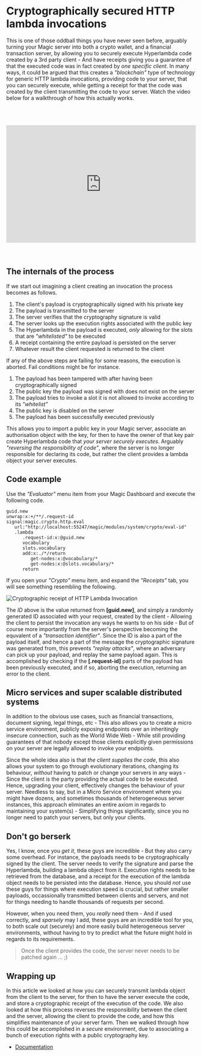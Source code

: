 
# Cryptographically secured HTTP lambda invocations

This is one of those oddball things you have never seen before, arguably turning your Magic
server into both a crypto wallet, and a financial transaction server, by allowing you to securely
execute Hyperlambda code created by a 3rd party client - And have receipts giving you a guarantee
of that the executed code was in fact created by _one specific client_. In many ways, it could be
argued that this creates a _"blockchain"_ type of technology for generic HTTP lambda invocations,
providing code to your server, that you can securely execute, while getting a receipt for that the
code was created by the client transmitting the code to your server. Watch the video below for a
walkthrough of how this actually works.

<div style="position:relative; padding-bottom:56.25%; padding-top:30px; height:0; overflow:hidden;margin-top:4rem;margin-bottom:4rem;">
<iframe width="560" height="315" style="position:absolute; top:0; left:0; width:100%; height:100%;" src="https://www.youtube.com/embed/U5SwKS-S2RI" frameborder="0" allow="accelerometer; autoplay; encrypted-media; gyroscope; picture-in-picture" allowfullscreen></iframe>
</div>

## The internals of the process

If we start out imagining a client creating an invocation the process becomes as follows.

1. The client's payload is cryptographically signed with his private key
2. The payload is transmitted to the server
3. The server verifies that the cryptography signature is valid
4. The server looks up the execution rights associated with the public key
5. The Hyperlambda in the payload is executed, _only_ allowing for the slots that are _"whitelisted"_ to be executed
6. A receipt containing the entire payload is persisted on the server
7. Whatever result the client requested is returned to the client

If any of the above steps are failing for some reasons, the execution is aborted. Fail conditions might be
for instance.

1. The payload has been tampered with after having been cryptographically signed
2. The public key the payload was signed with does not exist on the server
3. The payload tries to invoke a slot it is not allowed to invoke according to its _"whitelist"_
4. The public key is disabled on the server
5. The payload has been successfully executed previously

This allows you to import a public key in your Magic server, associate an authorisation object
with the key, for then to have the owner of that key pair create Hyperlambda code that _your server securely executes_.
Arguably _"reversing the responsibility of code"_, where the server is no longer responsible for declaring its code,
but rather the client provides a lambda object your server executes.

## Code example

Use the _"Evaluator"_ menu item from your Magic Dashboard and execute the following code.

```
guid.new
unwrap:x:+/**/.request-id
signal:magic.crypto.http.eval
   url:"http://localhost:55247/magic/modules/system/crypto/eval-id"
   .lambda
      .request-id:x:@guid.new
      vocabulary
      slots.vocabulary
      add:x:./*/return
         get-nodes:x:@vocabulary/*
         get-nodes:x:@slots.vocabulary/*
      return
```

If you open your _"Crypto"_ menu item, and expand the _"Receipts"_ tab, you will see
something resembling the following.

![Cryptographic receipt of HTTP Lambda Invocation](https://servergardens.files.wordpress.com/2021/04/crypto-receipt.png)

The *ID* above is the value returned from **[guid.new]**, and simply a randomly generated ID associated
with your request, created by the client - Allowing the client to persist the invocation any ways he wants
to on his side - But of course more importantly from the server's perspective becoming the equvalent of
a _"transaction identifier"_. Since the ID is also a part of the payload itself, and hence a part of the
message the cryptographic signature was generated from, this prevents _"replay attacks"_, where an adversary
can pick up your payload, and replay the same payload again. This is accomplished by checking if the
**[.request-id]** parts of the payload has been previously executed, and if so, aborting the execution,
returning an error to the client.

## Micro services and super scalable distributed systems

In addition to the obvious use cases, such as financial transactions, document signing, legal things, etc -
This also allows you to create a micro service environment, publicly exposing endpoints over an inheritingly
insecure connection, such as the World Wide Web - While still providing guarantees of that nobody except
those clients explicitly given permissions on your server are legally allowed to invoke your endpoints.

Since the whole idea also is that _the client supplies the code_, this also allows your
system to go through evolutionary iterations, changing its behaviour, _without_ having to patch or
change your servers in any ways - Since the client is the party providing the actual code to be executed.
Hence, upgrading your client, effectively changes the behaviour of your server. Needless to say, but in
a Micro Service environment where you might have dozens, and sometimes thousands of heterogeneous server
instances, this approach eliminates an entire axiom in regards to maintaining your system(s) - Simplifying
things significantly, since you no longer need to patch your servers, but only your clients.

## Don't go berserk

Yes, I know, once you _get it_, these guys are incredible - But they also carry some overhead. For
instance, the payloads needs to be cryptographically signed by the client. The server needs to verify
the signature and parse the Hyperlambda, building a lambda object from it. Execution rights needs to
be retrieved from the database, and a receipt for the execution of the lambda object needs to be persisted
into the database. Hence, you should _not_ use these guys for things where execution speed is crucial,
but rather smaller payloads, occassionally transmitted between clients and servers, and not for things
needing to handle thousands of requests per second.

However, when you need them, you _really_ need them - And if used correctly, and _sparsely_ may I add,
these guys are an incredible tool for you, to both scale out (securely) and more easily build
heterogeneous server environments, without having to try to predict what the future might hold in
regards to its requirements.

> Once the client provides the code, the server never needs to be patched again ... ;)

## Wrapping up

In this article we looked at how you can securely transmit lambda object from the client
to the server, for then to have the server execute the code, and store a cryptographic receipt
of the execution of the code. We also looked at how this process reverses the responsibility between
the client and the server, allowing the client to provide the code, and how this simplifies maintenance
of your server farm. Then we walked through how this could be accomplished in a _secure_ environment,
due to associating a bunch of execution rights with a public cryptography key.

* [Documentation](/documentation/)
